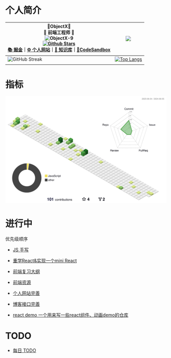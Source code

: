 # 个人简介

<div align=center>

| 📖ObjectX📖<br />🎈 前端工程师 🎈<br /><img alt="ObjectX-9" src="https://encrypted-tbn0.gstatic.com/images?q=tbn:ANd9GcRrviVVzfrx2cLaG9vj4K7FOPuOdm1sFoX09XXlBgMkGWhimlI3KiCgdaYcwLrQklx6IjE&usqp=CAU" width=100 /><br /> [![Github Stars](https://img.shields.io/github/stars/ObjectX-9?color=faf408&label=github%20stars&logo=github)](https://github.com/ObjectX-9)<br>[📚 掘金](https://juejin.cn/user/3109845573069422)｜[⚙️ 个人网站](https://zhuling.net.cn/)｜[🔖 知识库](https://nextjs-notion-starter-kit-phi-gray.vercel.app/?vercelToolbarCode=q7e6XSyBgBIeMSk)｜[🚀CodeSandbox](https://codesandbox.io/u/zhulng) | ![](http://github-profile-summary-cards.vercel.app/api/cards/stats?username=ObjectX-9&theme=default)                                                        |
| -------------------------------------------------------------------------------------------------------------------------------------------------------------------------------------------------------------------------------------------------------------------------------------------------------------------------------------------------------------------------------------------------------------------------------------------------------------------------------------------------------------------------------------------------------------------------------------------------------------------------------- | ------------------------------------------------------------------------------------------------------------------------------------------------------------ |
| ![GitHub Streak](https://github-profile-trophy.vercel.app/?username=ObjectX-9&row=2&column=3)                                                                                                                                                                                                                                                                                                                                                                                                                                                                                                                                   | [![Top Langs](https://github-readme-stats.vercel.app/api/top-langs/?username=ObjectX-9&layout=compact)](https://github.com/anuraghazra/github-readme-stats) |
|                                                                                                                                                                                                                                                                                                                                                                                                                                                                                                                                                                                                                                  |                                                                                                                                                              |

<div align=left>

  # 指标
![Personal 3D Metrics](./profile-3d-contrib/profile-green-animate.svg)

  # 进行中

优先级顺序

- [JS 手写](https://github.com/ObjectX-9/handwriting_js)

- [重学React&实现一个mini React](https://github.com/ObjectX-9/React)

- [前端复习大纲](https://github.com/ObjectX-9/Front_end_knowledge_outline)

- [前端资源](https://github.com/ObjectX-9/ResourceArrangement)

- [个人网站完善](https://github.com/ObjectX-9/myweb)

- [博客接口完善](https://github.com/ObjectX-9/myweb_backend)

- [react demo 一个用来写一些react组件、动画demo的仓库](https://github.com/ObjectX-9/react_demo)

<div align=left>

# TODO

- [每日 TODO](https://zhuling.notion.site/6756ff3cf1204075bf137c2e327e603c#7f552f25625d477c9ccbb65d7c0b3062)
